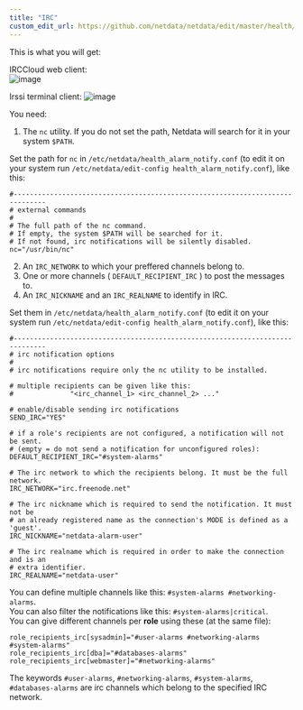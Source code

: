 ```yaml
---
title: "IRC"
custom_edit_url: https://github.com/netdata/netdata/edit/master/health/notifications/irc/README.md
---
```




This is what you will get:

IRCCloud web client:\
![image](https://user-images.githubusercontent.com/31221999/36793487-3735673e-1ca6-11e8-8880-d1d8b6cd3bc0.png)

Irssi terminal client:
![image](https://user-images.githubusercontent.com/31221999/36793486-3713ada6-1ca6-11e8-8c12-70d956ad801e.png)

You need:

1.  The `nc` utility. If you do not set the path, Netdata will search for it in your system `$PATH`.

Set the path for `nc` in `/etc/netdata/health_alarm_notify.conf` (to edit it on your system run `/etc/netdata/edit-config health_alarm_notify.conf`), like this:

```
#------------------------------------------------------------------------------
# external commands
#
# The full path of the nc command.
# If empty, the system $PATH will be searched for it.
# If not found, irc notifications will be silently disabled.
nc="/usr/bin/nc"
```

2.  Αn `IRC_NETWORK` to which your preffered channels belong to.   
3.  One or more channels ( `DEFAULT_RECIPIENT_IRC` ) to post the messages to.   
4.  An `IRC_NICKNAME` and an `IRC_REALNAME` to identify in IRC.   

Set them in `/etc/netdata/health_alarm_notify.conf` (to edit it on your system run `/etc/netdata/edit-config health_alarm_notify.conf`), like this:

```
#------------------------------------------------------------------------------
# irc notification options
#
# irc notifications require only the nc utility to be installed. 

# multiple recipients can be given like this:
#              "<irc_channel_1> <irc_channel_2> ..."

# enable/disable sending irc notifications
SEND_IRC="YES"

# if a role's recipients are not configured, a notification will not be sent.
# (empty = do not send a notification for unconfigured roles):
DEFAULT_RECIPIENT_IRC="#system-alarms"

# The irc network to which the recipients belong. It must be the full network.
IRC_NETWORK="irc.freenode.net"

# The irc nickname which is required to send the notification. It must not be 
# an already registered name as the connection's MODE is defined as a 'guest'.
IRC_NICKNAME="netdata-alarm-user"

# The irc realname which is required in order to make the connection and is an
# extra identifier.
IRC_REALNAME="netdata-user"
```

You can define multiple channels like this: `#system-alarms #networking-alarms`.\
You can also filter the notifications like this: `#system-alarms|critical`.\
You can give different channels per **role** using these (at the same file):  

```
role_recipients_irc[sysadmin]="#user-alarms #networking-alarms #system-alarms"
role_recipients_irc[dba]="#databases-alarms"
role_recipients_irc[webmaster]="#networking-alarms"
```

The keywords `#user-alarms`, `#networking-alarms`, `#system-alarms`, `#databases-alarms` are irc channels which belong to the specified IRC network.


